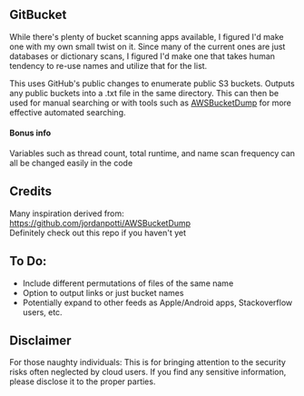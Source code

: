 ## GitBucket
While there's plenty of bucket scanning apps available, I figured I'd make one with my own small twist on it. Since many of the current ones are just databases or dictionary scans, I figured I'd make one that takes human tendency to re-use names and utilize that for the list.<br>

This uses GitHub's public changes to enumerate public S3 buckets. Outputs any public buckets into a .txt file in the same directory. This can then be used for manual searching or with tools such as [AWSBucketDump](https://github.com/jordanpotti/AWSBucketDump) for more effective automated searching.

#### Bonus info
Variables such as thread count, total runtime, and name scan frequency can all be changed easily in the code

## Credits
Many inspiration derived from: https://github.com/jordanpotti/AWSBucketDump<br>
Definitely check out this repo if you haven't yet

## To Do:
- Include different permutations of files of the same name
- Option to output links or just bucket names
- Potentially expand to other feeds as Apple/Android apps, Stackoverflow users, etc.

## Disclaimer
For those naughty individuals: This is for bringing attention to the security risks often neglected by cloud users. If you find any sensitive information, please disclose it to the proper parties. 